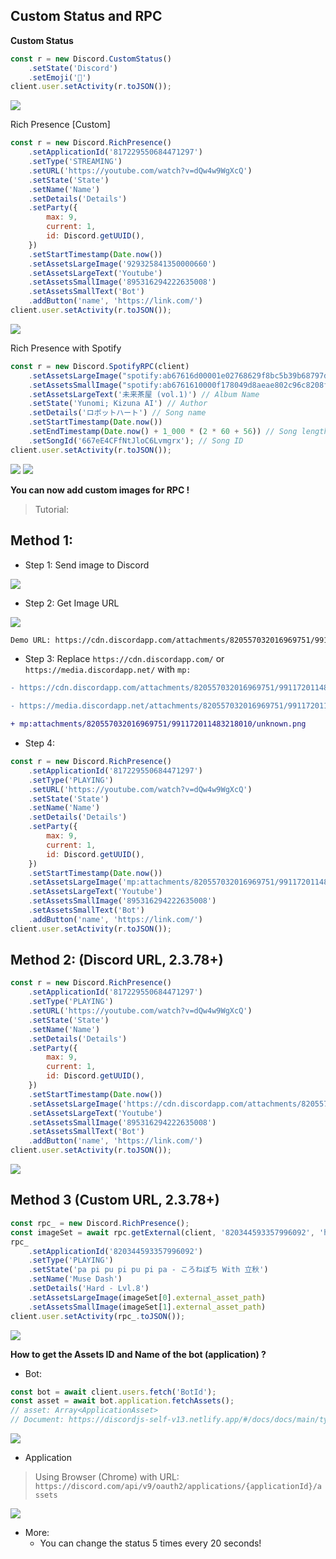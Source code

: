 ## Custom Status and RPC

<strong>Custom Status</strong>

```js
const r = new Discord.CustomStatus()
	.setState('Discord')
	.setEmoji('💬')
client.user.setActivity(r.toJSON());
```

<img src='https://cdn.discordapp.com/attachments/820557032016969751/994318117243203758/unknown.png'>

Rich Presence [Custom]
```js
const r = new Discord.RichPresence()
	.setApplicationId('817229550684471297')
	.setType('STREAMING')
	.setURL('https://youtube.com/watch?v=dQw4w9WgXcQ')
	.setState('State')
	.setName('Name')
	.setDetails('Details')
	.setParty({
		max: 9,
		current: 1,
		id: Discord.getUUID(),
	})
	.setStartTimestamp(Date.now())
	.setAssetsLargeImage('929325841350000660')
	.setAssetsLargeText('Youtube')
	.setAssetsSmallImage('895316294222635008')
	.setAssetsSmallText('Bot')
	.addButton('name', 'https://link.com/')
client.user.setActivity(r.toJSON());
```
<img src='https://cdn.discordapp.com/attachments/820557032016969751/994300662378676264/unknown.png'>

Rich Presence with Spotify
```js
const r = new Discord.SpotifyRPC(client)
	.setAssetsLargeImage("spotify:ab67616d00001e02768629f8bc5b39b68797d1bb") // Image ID
	.setAssetsSmallImage("spotify:ab6761610000f178049d8aeae802c96c8208f3b7") // Image ID
	.setAssetsLargeText('未来茶屋 (vol.1)') // Album Name
	.setState('Yunomi; Kizuna AI') // Author
	.setDetails('ロボットハート') // Song name
	.setStartTimestamp(Date.now())
	.setEndTimestamp(Date.now() + 1_000 * (2 * 60 + 56)) // Song length = 2m56s
	.setSongId('667eE4CFfNtJloC6Lvmgrx'); // Song ID
client.user.setActivity(r.toJSON());
```
<img src='https://cdn.discordapp.com/attachments/820557032016969751/994512257914515456/unknown.png'>
<img src='https://cdn.discordapp.com/attachments/820557032016969751/994512258128420944/unknown.png'>


<strong>You can now add custom images for RPC !</strong>

> Tutorial:

## Method 1:

+ Step 1: Send image to Discord

<img src='https://cdn.discordapp.com/attachments/820557032016969751/995297572732284968/unknown.png'>

+ Step 2: Get Image URL

<img src='https://cdn.discordapp.com/attachments/820557032016969751/995298082474426418/unknown.png'>

```sh
Demo URL: https://cdn.discordapp.com/attachments/820557032016969751/991172011483218010/unknown.png
```

+ Step 3: Replace `https://cdn.discordapp.com/` or `https://media.discordapp.net/` with `mp:`

```diff
- https://cdn.discordapp.com/attachments/820557032016969751/991172011483218010/unknown.png

- https://media.discordapp.net/attachments/820557032016969751/991172011483218010/unknown.png

+ mp:attachments/820557032016969751/991172011483218010/unknown.png

```

+ Step 4:

```js
const r = new Discord.RichPresence()
	.setApplicationId('817229550684471297')
	.setType('PLAYING')
	.setURL('https://youtube.com/watch?v=dQw4w9WgXcQ')
	.setState('State')
	.setName('Name')
	.setDetails('Details')
	.setParty({
		max: 9,
		current: 1,
		id: Discord.getUUID(),
	})
	.setStartTimestamp(Date.now())
	.setAssetsLargeImage('mp:attachments/820557032016969751/991172011483218010/unknown.png')
	.setAssetsLargeText('Youtube')
	.setAssetsSmallImage('895316294222635008')
	.setAssetsSmallText('Bot')
	.addButton('name', 'https://link.com/')
client.user.setActivity(r.toJSON());
```

## Method 2: (Discord URL, 2.3.78+)

```js
const r = new Discord.RichPresence()
	.setApplicationId('817229550684471297')
	.setType('PLAYING')
	.setURL('https://youtube.com/watch?v=dQw4w9WgXcQ')
	.setState('State')
	.setName('Name')
	.setDetails('Details')
	.setParty({
		max: 9,
		current: 1,
		id: Discord.getUUID(),
	})
	.setStartTimestamp(Date.now())
	.setAssetsLargeImage('https://cdn.discordapp.com/attachments/820557032016969751/991172011483218010/unknown.png')
	.setAssetsLargeText('Youtube')
	.setAssetsSmallImage('895316294222635008')
	.setAssetsSmallText('Bot')
	.addButton('name', 'https://link.com/')
client.user.setActivity(r.toJSON());
```

<img src='https://cdn.discordapp.com/attachments/820557032016969751/995301015257616414/unknown.png'>

## Method 3 (Custom URL, 2.3.78+)

```js
const rpc_ = new Discord.RichPresence();
const imageSet = await rpc.getExternal(client, '820344593357996092', 'https://musedash.moe/covers/papipupipupipa_cover.hash.93ae31d41.png', 'https://musedash.moe/covers/lights_of_muse_cover.hash.1c18e1e22.png')
rpc_
	.setApplicationId('820344593357996092')
	.setType('PLAYING')
	.setState('pa pi pu pi pu pi pa - ころねぽち With 立秋')
	.setName('Muse Dash')
	.setDetails('Hard - Lvl.8')
	.setAssetsLargeImage(imageSet[0].external_asset_path)
	.setAssetsSmallImage(imageSet[1].external_asset_path)
client.user.setActivity(rpc_.toJSON());
```

<img src='https://cdn.discordapp.com/attachments/820557032016969751/997781209998434355/unknown.png'>

<strong>How to get the Assets ID and Name of the bot (application) ?</strong>

- Bot:
```js
const bot = await client.users.fetch('BotId');
const asset = await bot.application.fetchAssets();
// asset: Array<ApplicationAsset>
// Document: https://discordjs-self-v13.netlify.app/#/docs/docs/main/typedef/ApplicationAsset
```
<img src='https://cdn.discordapp.com/attachments/820557032016969751/995307830028550204/unknown.png'>

- Application
> Using Browser (Chrome) with URL: `https://discord.com/api/v9/oauth2/applications/{applicationId}/assets`
<img src='https://cdn.discordapp.com/attachments/820557032016969751/995307606115618926/unknown.png'>

- More: 
  - You can change the status 5 times every 20 seconds!
